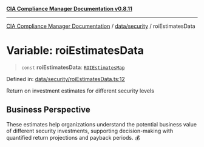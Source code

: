 [**CIA Compliance Manager Documentation v0.8.11**](../../../README.md)

***

[CIA Compliance Manager Documentation](../../../modules.md) / [data/security](../README.md) / roiEstimatesData

# Variable: roiEstimatesData

> `const` **roiEstimatesData**: [`ROIEstimatesMap`](../../../types/interfaces/ROIEstimatesMap.md)

Defined in: [data/security/roiEstimatesData.ts:12](https://github.com/Hack23/cia-compliance-manager/blob/d6eede30e4f01622fe18187e98b207e9a06a781f/src/data/security/roiEstimatesData.ts#L12)

Return on investment estimates for different security levels

## Business Perspective

These estimates help organizations understand the potential business value
of different security investments, supporting decision-making with quantified
return projections and payback periods. 💰
